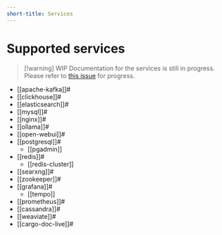 ```yaml
---
short-title: Services
---
```


# Supported services

> [!warning] WIP
> Documentation for the services is still in progress. Please refer to [this issue][gh] for progress.

- [[apache-kafka]]#
- [[clickhouse]]#
- [[elasticsearch]]#
- [[mysql]]#
- [[nginx]]#
- [[ollama]]#
- [[open-webui]]#
- [[postgresql]]#
  - [[pgadmin]]
- [[redis]]#
  - [[redis-cluster]]
- [[searxng]]#
- [[zookeeper]]#
- [[grafana]]#
  - [[tempo]]
- [[prometheus]]#
- [[cassandra]]#
- [[weaviate]]#
- [[cargo-doc-live]]#

[gh]: https://github.com/juspay/services-flake/issues/132
